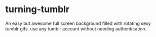turning-tumblr
==============

An easy but awesome full screen background filled with rotating sexy tumblr gifs. use any tumblr account without needing authentication.
